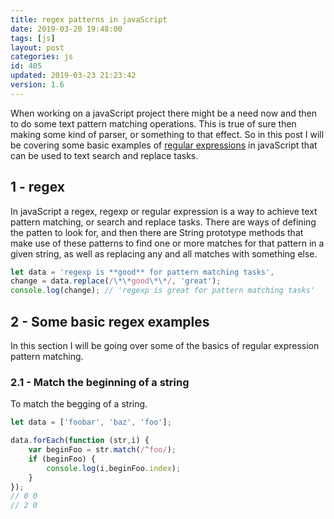 ```yaml
---
title: regex patterns in javaScript
date: 2019-03-20 19:48:00
tags: [js]
layout: post
categories: js
id: 405
updated: 2019-03-23 21:23:42
version: 1.6
---
```


When working on a javaScript project there might be a need now and then to do some text pattern matching operations. This is true of sure then making some kind of parser, or something to that effect. So in this post I will be covering some basic examples of [regular expressions](https://developer.mozilla.org/en-US/docs/Web/JavaScript/Guide/Regular_Expressions) in javaScript that can be used to text search and replace tasks.

<!-- more -->

## 1 - regex

In javaScript a regex, regexp or regular expression is a way to achieve text pattern matching, or search and replace tasks. There are ways of defining the patten to look for, and then there are String prototype methods that make use of these patterns to find one or more matches for that pattern in a given string, as well as replacing any and all matches with something else.

```js
let data = 'regexp is **good** for pattern matching tasks',
change = data.replace(/\*\*good\*\*/, 'great');
console.log(change); // 'regexp is great for pattern matching tasks'

```

## 2 - Some basic regex examples

In this section I will be going over some of the basics of regular expression pattern matching.

### 2.1 - Match the beginning of a string

To match the begging of a string.

```js
let data = ['foobar', 'baz', 'foo'];

data.forEach(function (str,i) {
    var beginFoo = str.match(/^foo/);
    if (beginFoo) {
        console.log(i,beginFoo.index);
    }
});
// 0 0
// 2 0

```